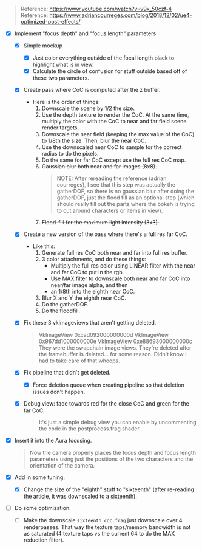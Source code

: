> Reference: https://www.youtube.com/watch?v=v9x_50czf-4
> Reference: https://www.adriancourreges.com/blog/2018/12/02/ue4-optimized-post-effects/

- [x] Implement "focus depth" and "focus length" parameters
    - [x] Simple mockup
        - [x] Just color everything outside of the focal length black to highlight what is in view.
        - [x] Calculate the circle of confusion for stuff outside based off of these two parameters.

    - [x] Create pass where CoC is computed after the z buffer.
        - Here is the order of things:
            1. Downscale the scene by 1/2 the size.
            2. Use the depth texture to render the CoC. At the same time, multiply the color with the CoC to near and far field scene render targets.
            3. Downscale the near field (keeping the max value of the CoC) to 1/8th the size. Then, blur the near CoC.
            5. Use the downscaled near CoC to sample for the correct radius to do the pixels.
            6. Do the same for far CoC except use the full res CoC map.
            7. ~~Gaussian blur both near and far images (8x8).~~
                > NOTE: After rereading the reference (adrian courreges), I see that this step was actually the gatherDOF, so there is no gaussian blur after doing the gatherDOF, just the flood fill as an optional step (which should really fill out the parts where the bokeh is trying to cut around characters or items in view).
            8. ~~Flood-fill for the maximum light intensity (3x3).~~

    - [x] Create a new version of the pass where there's a full res far CoC.
        - Like this:
            1. Generate full res CoC both near and far into full res buffer.
            2. 3 color attachments, and do these things:
                - Multiply the full res color using LINEAR filter with the near and far CoC to put in the rgb.
                - Use MAX filter to downscale both near and far CoC into near/far image alpha, and then
                - an 1/8th into the eighth near CoC.
            3. Blur X and Y the eighth near CoC.
            4. Do the gatherDOF.
            5. Do the floodfill.

    - [x] Fix these 3 vkimageviews that aren't getting deleted.
        > VkImageView 0xcad092000000000d
        > VkImageView 0x967dd1000000000e
        > VkImageView 0xe88693000000000c
        > They were the swapchain image views. They're deleted after the framebuffer is deleted... for some reason. Didn't know I had to take care of that whoops.

    - [x] Fix pipeline that didn't get deleted.
        - [x] Force deletion queue when creating pipeline so that deletion issues don't happen.

    - [x] Debug view: fade towards red for the close CoC and green for the far CoC.
        > It's just a simple debug view you can enable by uncommenting the code in the postprocess.frag shader.

- [x] Insert it into the Aura focusing.
    > Now the camera properly places the focus depth and focus length parameters using just the positions of the two characters and the orientation of the camera.

- [x] Add in some tuning.
    - [x] Change the size of the "eighth" stuff to "sixteenth" (after re-reading the article, it was downscaled to a sixteenth).

- [ ] Do some optimization.
    - [ ] Make the downscale `sixteenth_coc.frag` just downscale over 4 renderpasses. That way the texture taps/memory bandwidth is not as saturated (4 texture taps vs the current 64 to do the MAX reduction filter).